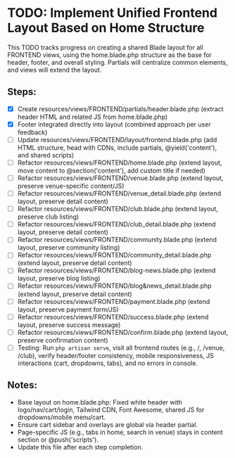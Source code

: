 # TODO: Implement Unified Frontend Layout Based on Home Structure

This TODO tracks progress on creating a shared Blade layout for all FRONTEND views, using the home.blade.php structure as the base for header, footer, and overall styling. Partials will centralize common elements, and views will extend the layout.

## Steps:

- [x] Create resources/views/FRONTEND/partials/header.blade.php (extract header HTML and related JS from home.blade.php)
- [x] Footer integrated directly into layout (combined approach per user feedback)
- [ ] Update resources/views/FRONTEND/layout/frontend.blade.php (add HTML structure, head with CDNs, include partials, @yield('content'), and shared scripts)
- [ ] Refactor resources/views/FRONTEND/home.blade.php (extend layout, move content to @section('content'), add custom title if needed)
- [ ] Refactor resources/views/FRONTEND/venue.blade.php (extend layout, preserve venue-specific content/JS)
- [ ] Refactor resources/views/FRONTEND/venue_detail.blade.php (extend layout, preserve detail content)
- [ ] Refactor resources/views/FRONTEND/club.blade.php (extend layout, preserve club listing)
- [ ] Refactor resources/views/FRONTEND/club_detail.blade.php (extend layout, preserve detail content)
- [ ] Refactor resources/views/FRONTEND/community.blade.php (extend layout, preserve community listing)
- [ ] Refactor resources/views/FRONTEND/community_detail.blade.php (extend layout, preserve detail content)
- [ ] Refactor resources/views/FRONTEND/blog-news.blade.php (extend layout, preserve blog listing)
- [ ] Refactor resources/views/FRONTEND/blog&news_detail.blade.php (extend layout, preserve detail content)
- [ ] Refactor resources/views/FRONTEND/payment.blade.php (extend layout, preserve payment form/JS)
- [ ] Refactor resources/views/FRONTEND/success.blade.php (extend layout, preserve success message)
- [ ] Refactor resources/views/FRONTEND/confirm.blade.php (extend layout, preserve confirmation content)
- [ ] Testing: Run `php artisan serve`, visit all frontend routes (e.g., /, /venue, /club), verify header/footer consistency, mobile responsiveness, JS interactions (cart, dropdowns, tabs), and no errors in console.

## Notes:
- Base layout on home.blade.php: Fixed white header with logo/nav/cart/login, Tailwind CDN, Font Awesome, shared JS for dropdowns/mobile menu/cart.
- Ensure cart sidebar and overlays are global via header partial.
- Page-specific JS (e.g., tabs in home, search in venue) stays in content section or @push('scripts').
- Update this file after each step completion.

